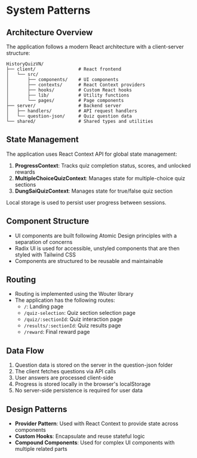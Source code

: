 # System Patterns

## Architecture Overview
The application follows a modern React architecture with a client-server structure:

```
HistoryQuizVN/
├── client/                # React frontend
│   └── src/
│       ├── components/    # UI components
│       ├── contexts/      # React Context providers
│       ├── hooks/         # Custom React hooks
│       ├── lib/           # Utility functions
│       └── pages/         # Page components
├── server/                # Backend server
│   ├── handlers/          # API request handlers
│   └── question-json/     # Quiz question data
└── shared/                # Shared types and utilities
```

## State Management
The application uses React Context API for global state management:

1. **ProgressContext**: Tracks quiz completion status, scores, and unlocked rewards
2. **MultipleChoiceQuizContext**: Manages state for multiple-choice quiz sections
3. **DungSaiQuizContext**: Manages state for true/false quiz section

Local storage is used to persist user progress between sessions.

## Component Structure
- UI components are built following Atomic Design principles with a separation of concerns
- Radix UI is used for accessible, unstyled components that are then styled with Tailwind CSS
- Components are structured to be reusable and maintainable

## Routing
- Routing is implemented using the Wouter library
- The application has the following routes:
  - `/`: Landing page
  - `/quiz-selection`: Quiz section selection page
  - `/quiz/:sectionId`: Quiz interaction page
  - `/results/:sectionId`: Quiz results page
  - `/reward`: Final reward page

## Data Flow
1. Question data is stored on the server in the question-json folder
2. The client fetches questions via API calls
3. User answers are processed client-side
4. Progress is stored locally in the browser's localStorage
5. No server-side persistence is required for user data

## Design Patterns
- **Provider Pattern**: Used with React Context to provide state across components
- **Custom Hooks**: Encapsulate and reuse stateful logic
- **Compound Components**: Used for complex UI components with multiple related parts 